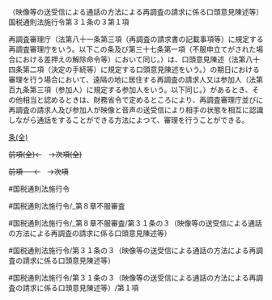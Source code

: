 （映像等の送受信による通話の方法による再調査の請求に係る口頭意見陳述等）
国税通則法施行令第３１条の３第１項

再調査審理庁（法第八十一条第三項（再調査の請求書の記載事項等）に規定する再調査審理庁をいう。以下この条及び第三十七条第一項（不服申立てがされた場合における差押えの解除命令等）において同じ。）は、口頭意見陳述（法第八十四条第二項（決定の手続等）に規定する口頭意見陳述をいう。）の期日における審理を行う場合において、遠隔の地に居住する再調査の請求人又は参加人（法第百九条第三項（参加人）に規定する参加人をいう。以下同じ。）があるとき、その他相当と認めるときは、財務省令で定めるところにより、再調査審理庁並びに再調査の請求人及び参加人が映像と音声の送受信により相手の状態を相互に認識しながら通話をすることができる方法によつて、審理を行うことができる。

[条(全)](国税通則法施行＿令＿第３１条の３_.md)

~~前項(全)←~~　~~→次項(全)~~

~~前項 　 ←~~　~~→次項~~



#国税通則法施行令

#国税通則法施行令/_第８章不服審査

#国税通則法施行令/_第８章不服審査/第３１条の３（映像等の送受信による通話の方法による再調査の請求に係る口頭意見陳述等）

#国税通則法施行令/第３１条の３（映像等の送受信による通話の方法による再調査の請求に係る口頭意見陳述等）

#国税通則法施行令/第３１条の３（映像等の送受信による通話の方法による再調査の請求に係る口頭意見陳述等）/第１項

